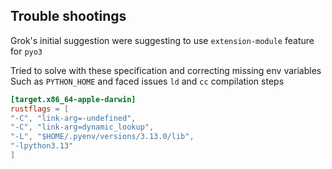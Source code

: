 ## Trouble shootings

Grok's initial suggestion were suggesting to use `extension-module` feature for `pyo3`

Tried to solve with these specification and correcting missing env variables
Such as `PYTHON_HOME` and faced issues `ld` and `cc` compilation steps

```toml
[target.x86_64-apple-darwin]
rustflags = [
"-C", "link-arg=-undefined",
"-C", "link-arg=dynamic_lookup",
"-L", "$HOME/.pyenv/versions/3.13.0/lib",
"-lpython3.13"
]
```
